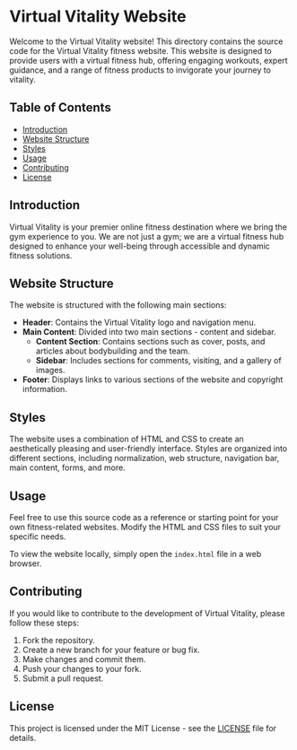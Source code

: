 # Virtual Vitality Website

Welcome to the Virtual Vitality website! This directory contains the source code for the Virtual Vitality fitness website. This website is designed to provide users with a virtual fitness hub, offering engaging workouts, expert guidance, and a range of fitness products to invigorate your journey to vitality.

## Table of Contents
- [Introduction](#introduction)
- [Website Structure](#website-structure)
- [Styles](#styles)
- [Usage](#usage)
- [Contributing](#contributing)
- [License](#license)

## Introduction

Virtual Vitality is your premier online fitness destination where we bring the gym experience to you. We are not just a gym; we are a virtual fitness hub designed to enhance your well-being through accessible and dynamic fitness solutions.

## Website Structure

The website is structured with the following main sections:

- **Header**: Contains the Virtual Vitality logo and navigation menu.
- **Main Content**: Divided into two main sections - content and sidebar.
    - **Content Section**: Contains sections such as cover, posts, and articles about bodybuilding and the team.
    - **Sidebar**: Includes sections for comments, visiting, and a gallery of images.
- **Footer**: Displays links to various sections of the website and copyright information.

## Styles

The website uses a combination of HTML and CSS to create an aesthetically pleasing and user-friendly interface. Styles are organized into different sections, including normalization, web structure, navigation bar, main content, forms, and more.

## Usage

Feel free to use this source code as a reference or starting point for your own fitness-related websites. Modify the HTML and CSS files to suit your specific needs.

To view the website locally, simply open the `index.html` file in a web browser.

## Contributing

If you would like to contribute to the development of Virtual Vitality, please follow these steps:
1. Fork the repository.
2. Create a new branch for your feature or bug fix.
3. Make changes and commit them.
4. Push your changes to your fork.
5. Submit a pull request.

## License

This project is licensed under the MIT License - see the [LICENSE](LICENSE) file for details.
